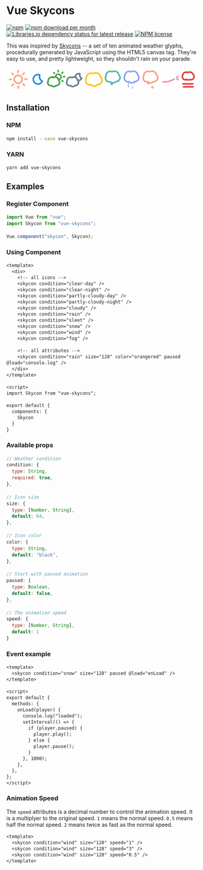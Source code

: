 # Vue Skycons

[![npm](https://img.shields.io/npm/v/vue-skycons)](http://npmjs.com/package/vue-skycons)
[![npm download per month](https://img.shields.io/npm/dm/vue-skycons)](http://npmjs.com/package/vue-skycons)
[![Libraries.io dependency status for latest release](https://img.shields.io/librariesio/release/npm/vue-skycons?color=red)](https://raw.githubusercontent.com/dipu-bd/vue-skycons/master/package.json)
[![NPM license](https://img.shields.io/npm/l/vue-skycons?color=blueviolet)](https://raw.githubusercontent.com/dipu-bd/vue-skycons/master/LICENSE)

This was inspired by [Skycons](https://github.com/darkskyapp/skycons) -- a set of ten animated weather glyphs, procedurally generated by JavaScript using the HTML5 canvas tag. They're easy to use, and pretty lightweight, so they shouldn't rain on your parade.

![icons.gif](https://raw.githubusercontent.com/dipu-bd/vue-skycons/master/images/icons.gif)

## Installation

### NPM

```sh
npm install --save vue-skycons
```

### YARN

```sh
yarn add vue-skycons
```

## Examples

### Register Component

```js
import Vue from "vue";
import Skycon from "vue-skycons";

Vue.component("skycon", Skycon);
```

### Using Component

```vue
<template>
  <div>
    <!-- all icons -->
    <skycon condition="clear-day" />
    <skycon condition="clear-night" />
    <skycon condition="partly-cloudy-day" />
    <skycon condition="partly-cloudy-night" />
    <skycon condition="cloudy" />
    <skycon condition="rain" />
    <skycon condition="sleet" />
    <skycon condition="snow" />
    <skycon condition="wind" />
    <skycon condition="fog" />

    <!-- all attributes -->
    <skycon condition="rain" size="128" color="orangered" paused @load="console.log" />
  </div>
</template>

<script>
import Skycon from "vue-skycons";

export default {
  components: {
    Skycon
  }
}
```

### Available props

```js
// Weather condition
condition: {
  type: String,
  required: true,
},

// Icon size
size: {
  type: [Number, String],
  default: 64,
},

// Icon color
color: {
  type: String,
  default: "black",
},

// Start with paused animation
paused: {
  type: Boolean,
  default: false,
},

// The animation speed
speed: {
  type: [Number, String],
  default: 1
}
```

### Event example

```vue
<template>
  <skycon condition="snow" size="128" paused @load="onLoad" />
</template>

<script>
export default {
  methods: {
    onLoad(player) {
      console.log("loaded");
      setInterval(() => {
        if (player.paused) {
          player.play();
        } else {
          player.pause();
        }
      }, 1000);
    },
  },
};
</script>
```

### Animation Speed

The `speed` attributes is a decimal number to control the animation speed. It is a multiplyer to the original speed. `1` means the normal speed. `0.5` means half the normal speed. `2` means twice as fast as the normal speed.

```vue
<template>
  <skycon condition="wind" size="128" speed="1" />
  <skycon condition="wind" size="128" speed="3" />
  <skycon condition="wind" size="128" speed="0.5" />
</template>
```
